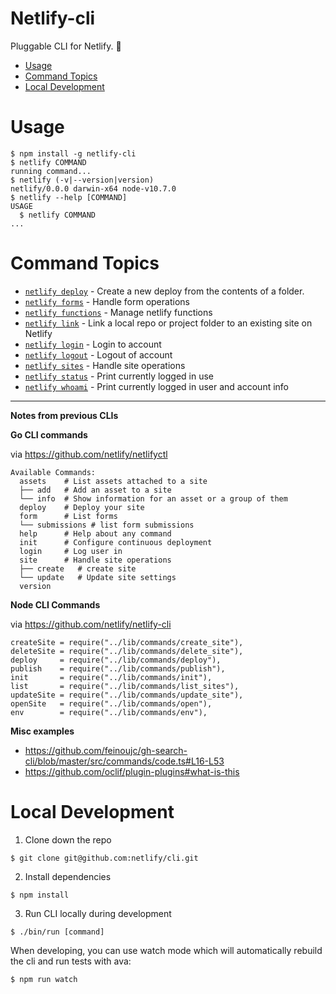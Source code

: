 Netlify-cli
===========

Pluggable CLI for Netlify. 🎉

<!-- toc -->
* [Usage](#usage)
* [Command Topics](#command-topics)
* [Local Development](#local-development)
<!-- tocstop -->

# Usage
<!-- usage -->
```sh-session
$ npm install -g netlify-cli
$ netlify COMMAND
running command...
$ netlify (-v|--version|version)
netlify/0.0.0 darwin-x64 node-v10.7.0
$ netlify --help [COMMAND]
USAGE
  $ netlify COMMAND
...
```
<!-- usagestop -->

<!-- commands -->
# Command Topics

* [`netlify deploy`](docs/deploy.md) - Create a new deploy from the contents of a folder.
* [`netlify forms`](docs/forms.md) - Handle form operations
* [`netlify functions`](docs/functions.md) - Manage netlify functions
* [`netlify link`](docs/link.md) - Link a local repo or project folder to an existing site on Netlify
* [`netlify login`](docs/login.md) - Login to account
* [`netlify logout`](docs/logout.md) - Logout of account
* [`netlify sites`](docs/sites.md) - Handle site operations
* [`netlify status`](docs/status.md) - Print currently logged in use
* [`netlify whoami`](docs/whoami.md) - Print currently logged in user and account info

<!-- commandsstop -->

---

**Notes from previous CLIs**

**Go CLI commands**

via https://github.com/netlify/netlifyctl

```
Available Commands:
  assets    # List assets attached to a site
  ├── add   # Add an asset to a site
  └── info  # Show information for an asset or a group of them
  deploy    # Deploy your site
  form      # List forms
  └── submissions # list form submissions
  help      # Help about any command
  init      # Configure continuous deployment
  login     # Log user in
  site      # Handle site operations
  ├── create   # create site
  └── update   # Update site settings
  version
```

**Node CLI Commands**

via https://github.com/netlify/netlify-cli

```
createSite = require("../lib/commands/create_site"),
deleteSite = require("../lib/commands/delete_site"),
deploy     = require("../lib/commands/deploy"),
publish    = require("../lib/commands/publish"),
init       = require("../lib/commands/init"),
list       = require("../lib/commands/list_sites"),
updateSite = require("../lib/commands/update_site"),
openSite   = require("../lib/commands/open"),
env        = require("../lib/commands/env"),
```

**Misc examples**

- https://github.com/feinoujc/gh-search-cli/blob/master/src/commands/code.ts#L16-L53
- https://github.com/oclif/plugin-plugins#what-is-this

# Local Development

1. Clone down the repo

```command
$ git clone git@github.com:netlify/cli.git
```

2. Install dependencies

```command
$ npm install
```

3. Run CLI locally during development

```command
$ ./bin/run [command]
```

When developing, you can use watch mode which will automatically rebuild the cli and run tests with ava:

```command
$ npm run watch
```
